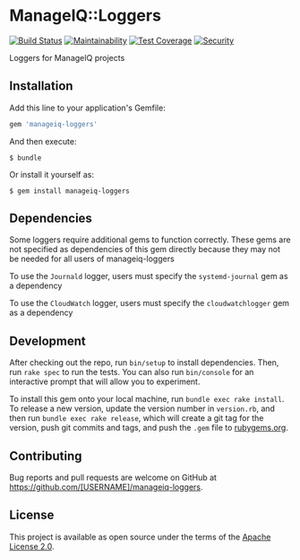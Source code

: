 # ManageIQ::Loggers

[![Build Status](https://travis-ci.org/ManageIQ/manageiq-loggers.svg)](https://travis-ci.org/ManageIQ/manageiq-loggers)
[![Maintainability](https://api.codeclimate.com/v1/badges/8d3c9bf77c45a024166b/maintainability)](https://codeclimate.com/github/ManageIQ/manageiq-loggers/maintainability)
[![Test Coverage](https://api.codeclimate.com/v1/badges/8d3c9bf77c45a024166b/test_coverage)](https://codeclimate.com/github/ManageIQ/manageiq-loggers/test_coverage)
[![Security](https://hakiri.io/github/ManageIQ/manageiq-loggers/master.svg)](https://hakiri.io/github/ManageIQ/manageiq-loggers/master)

Loggers for ManageIQ projects

## Installation

Add this line to your application's Gemfile:

```ruby
gem 'manageiq-loggers'
```

And then execute:

    $ bundle

Or install it yourself as:

    $ gem install manageiq-loggers

## Dependencies

Some loggers require additional gems to function correctly. These gems are not specified as dependencies of this gem directly because they may not be needed for all users of manageiq-loggers

To use the `Journald` logger, users must specify the `systemd-journal` gem as a dependency

To use the `CloudWatch` logger, users must specify the `cloudwatchlogger` gem as a dependency

## Development

After checking out the repo, run `bin/setup` to install dependencies. Then, run `rake spec` to run the tests. You can also run `bin/console` for an interactive prompt that will allow you to experiment.

To install this gem onto your local machine, run `bundle exec rake install`. To release a new version, update the version number in `version.rb`, and then run `bundle exec rake release`, which will create a git tag for the version, push git commits and tags, and push the `.gem` file to [rubygems.org](https://rubygems.org).

## Contributing

Bug reports and pull requests are welcome on GitHub at https://github.com/[USERNAME]/manageiq-loggers.

## License

This project is available as open source under the terms of the [Apache License 2.0](http://www.apache.org/licenses/LICENSE-2.0).
